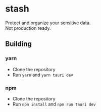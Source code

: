 # stash
Protect and organize your sensitive data.<br/>
Not production ready.

## Building

### yarn
- Clone the repository
- Run `yarn` and `yarn tauri dev`

### npm
- Clone the repository
- Run `npm install` and `npm run tauri dev`
